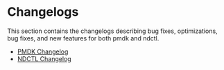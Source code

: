 # Changelogs

This section contains the changelogs describing bug fixes, optimizations, bug fixes, and new features for both pmdk and ndctl.

* [PMDK Changelog](pmdk.md)
* [NDCTL Changelog](ndctl.md)


